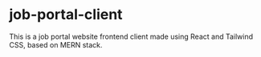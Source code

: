 # job-portal-client
This is a job portal website frontend client made using React and Tailwind CSS, based on MERN stack.
